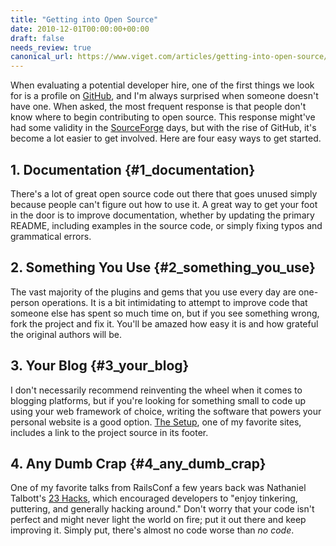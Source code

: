 ```yaml
---
title: "Getting into Open Source"
date: 2010-12-01T00:00:00+00:00
draft: false
needs_review: true
canonical_url: https://www.viget.com/articles/getting-into-open-source/
---
```


When evaluating a potential developer hire, one of the first things we
look for is a profile on [GitHub](https://github.com), and I'm always
surprised when someone doesn't have one. When asked, the most frequent
response is that people don't know where to begin contributing to open
source. This response might've had some validity in the
[SourceForge](http://sourceforge.net) days, but with the rise of GitHub,
it\'s become a lot easier to get involved. Here are four easy ways to
get started.

## 1. Documentation {#1_documentation}

There's a lot of great open source code out there that goes unused
simply because people can't figure out how to use it. A great way to get
your foot in the door is to improve documentation, whether by updating
the primary README, including examples in the source code, or simply
fixing typos and grammatical errors.

## 2. Something You Use {#2_something_you_use}

The vast majority of the plugins and gems that you use every day are
one-person operations. It is a bit intimidating to attempt to improve
code that someone else has spent so much time on, but if you see
something wrong, fork the project and fix it. You'll be amazed how easy
it is and how grateful the original authors will be.

## 3. Your Blog {#3_your_blog}

I don't necessarily recommend reinventing the wheel when it comes to
blogging platforms, but if you're looking for something small to code up
using your web framework of choice, writing the software that powers
your personal website is a good option. [The
Setup](http://usesthis.com/), one of my favorite sites, includes a link
to the project source in its footer.

## 4. Any Dumb Crap {#4_any_dumb_crap}

One of my favorite talks from RailsConf a few years back was Nathaniel
Talbott's [23
Hacks](http://en.oreilly.com/rails2008/public/schedule/detail/1980),
which encouraged developers to "enjoy tinkering, puttering, and
generally hacking around." Don't worry that your code isn't perfect and
might never light the world on fire; put it out there and keep improving
it. Simply put, there's almost no code worse than *no code*.
